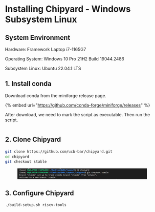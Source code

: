 # Installing Chipyard - Windows Subsystem Linux

## System Environment

Hardware: Framework Laptop i7-1165G7

Operating System: Windows 10 Pro 21H2 Build 19044.2486

Subsystem Linux: Ubuntu 22.04.1 LTS



## 1. Install conda

Download conda from the miniforge release page.

{% embed url="https://github.com/conda-forge/miniforge/releases" %}

After download, we need to mark the script as executable. Then run the script.

```
```

## 2. Clone Chipyard

```bash
git clone https://github.com/ucb-bar/chipyard.git
cd chipyard
git checkout stable
```

<figure><img src="../../.gitbook/assets/image (1) (2).png" alt=""><figcaption></figcaption></figure>

## 3. Configure Chipyard

```bash
./build-setup.sh riscv-tools
```

